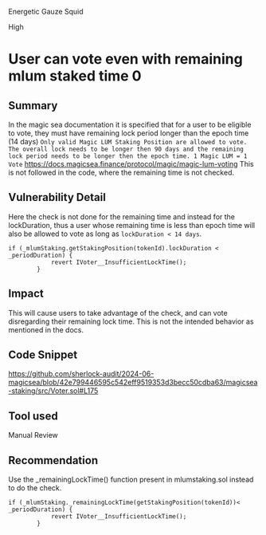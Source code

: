 Energetic Gauze Squid

High

# User can vote even with remaining mlum staked time 0

## Summary
In the magic sea documentation it is specified that for a user to be eligible to vote, they must have remaining lock period longer than the epoch time (14 days)
`Only valid Magic LUM Staking Position are allowed to vote. The overall lock needs to be longer then 90 days and the remaining lock period needs to be longer then the epoch time. 1 Magic LUM = 1 Vote`
https://docs.magicsea.finance/protocol/magic/magic-lum-voting
This is not followed in the code, where the remaining time is not checked.
## Vulnerability Detail
Here the check is not done for the remaining time and instead for the lockDuration, thus a user whose remaining time is less than epoch time will also be allowed to vote as long as `lockDuration < 14 days`. 
```solidity
if (_mlumStaking.getStakingPosition(tokenId).lockDuration < _periodDuration) {
            revert IVoter__InsufficientLockTime();
        }
```
## Impact
This will cause users to take advantage of the check, and can vote disregarding their remaining lock time. This is not the intended behavior as mentioned in the docs.
## Code Snippet
https://github.com/sherlock-audit/2024-06-magicsea/blob/42e799446595c542eff9519353d3becc50cdba63/magicsea-staking/src/Voter.sol#L175
## Tool used

Manual Review

## Recommendation
Use the _remainingLockTime() function present in mlumstaking.sol instead to do the check.
```solidity
if (_mlumStaking._remainingLockTime(getStakingPosition(tokenId))< _periodDuration) {
            revert IVoter__InsufficientLockTime();
        }
```